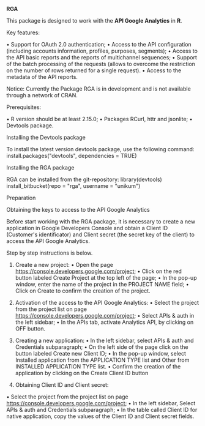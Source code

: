 **RGA**

This package is designed to work with the **API Google Analytics** in **R**.

Key features:

•	Support for OAuth 2.0 authentication;
•	Access to the API configuration (including accounts information, profiles, purposes, segments);
•	Access to the API basic reports and the reports of multichannel sequences;
•	Support of the batch processing of the requests (allows to overcome the restriction on the number of rows returned for a single request).
•	Access to the metadata of the API reports.

Notice: Currently the Package RGA is in development and is not available through a network of CRAN.


Prerequisites:

•	R version should be at least 2.15.0;
•	Packages RCurl, httr and jsonlite;
•	Devtools package.


Installing the Devtools package

To install the latest version devtools package, use the following command:
install.packages("devtools", dependencies = TRUE)


Installing the RGA package 

RGA can be installed from the git-repository:
library(devtools)
install_bitbucket(repo = "rga", username = "unikum")

Preparation

Obtaining the keys to access to the API Google Analytics

Before start working with the RGA package, it is necessary to create a new application in Google Developers Console and obtain a Client ID (Customer's identificator) and Client secret (the secret key of the client) to access the API Google Analytics.

Step by step instructions is below.

1. Create a new project:
•	Open the page https://console.developers.google.com/project;
•	Click on the red button labeled Create Project at the top left of the page;
•	In the pop-up window, enter the name of the project in the PROJECT NAME field;
•	Click on Create to confirm the creation of the project.

2. Activation of the access to the API Google Analytics:
•	Select the project from the project list on page https://console.developers.google.com/project;
•	Select APIs & auth in the left sidebar;
•	In the APIs tab, activate Analytics API, by clicking on OFF button.

3. Creating a new application:
•	In the left sidebar, select APIs & auth and Credentials subparagraph;
•	On the left side of the page click on the button labeled Create new Client ID;
•	In the pop-up window, select Installed application from the APPLICATION TYPE list and Other from INSTALLED APPLICATION TYPE list.
•	Confirm the creation of the application by clicking on the Create Client ID button

4. Obtaining Client ID and Client secret:

•	     Select the project from the project list on page https://console.developers.google.com/project;
•	     In the left sidebar, Select APIs & auth and Credentials subparagraph;
•	     In the table called Client ID for native application, copy the values of the Client ID and Client secret fields.